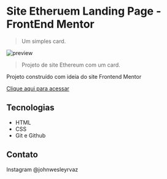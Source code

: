 # Site Etheruem Landing Page - FrontEnd Mentor

> Um simples card.

![preview](https://user-images.githubusercontent.com/112788953/194365413-f0b7f9e0-05f4-4c07-8d8e-edd5d8ac51ff.png)


> Projeto de site Ethereum com um card.

Projeto construído com ideia do site Frontend Mentor

[Clique aqui para acessar](https://johnwesley14.github.io/site-nft)

## Tecnologias

- HTML
- CSS 
- Git e Github

## Contato

Instagram @johnwesleyrvaz 
